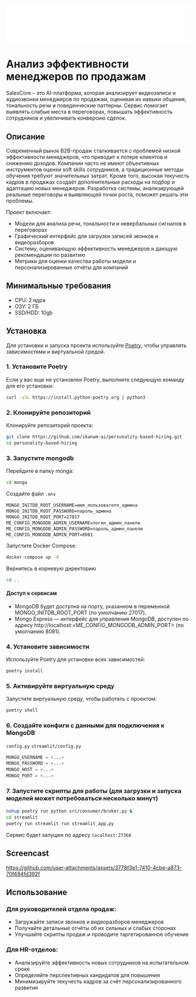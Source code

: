 <p align="center">
     <img src="extensions/views/logo.svg" alt="Логотип проекта" width="600" style="display: inline-block; vertical-align: middle; margin-right: 10px;"/><br/>
</p>


# Анализ эффективности менеджеров по продажам
SalesCore – это AI-платформа, которая анализирует видеозаписи и аудиозвонки менеджеров по продажам, оценивая их навыки общения, тональность речи и поведенческие паттерны. Сервис помогает выявлять слабые места в переговорах, повышать эффективность сотрудников и увеличивать конверсию сделок.

## Описание

Современный рынок B2B-продаж сталкивается с проблемой низкой эффективности менеджеров, что приводит к потере клиентов и снижению доходов. Компании часто не имеют объективных инструментов оценки soft skills сотрудников, а традиционные методы обучения требуют значительных затрат. Кроме того, высокая текучесть кадров в продажах создаёт дополнительные расходы на подбор и адаптацию новых менеджеров. Разработка системы, анализирующей реальные переговоры и выявляющей точки роста, поможет решать эти проблемы.

Проект включает:
- Модели для анализа речи, тональности и невербальных сигналов в переговорах
- Графический интерфейс для загрузки записей звонков и видеоразборов
- Систему, оценивающую эффективность менеджеров и дающую рекомендации по развитию
- Метрики для оценки качества работы модели и персонализированные отчёты для компаний


## Минимальные требования
- CPU: 2 ядра
- ОЗУ: 2 ГБ
- SSD/HDD: 10gb

## Установка

Для установки и запуска проекта используйте [Poetry](https://python-poetry.org/), чтобы управлять зависимостями и виртуальной средой.


### 1. Установите Poetry

Если у вас еще не установлен Poetry, выполните следующую команду для его установки:

```bash
curl -sSL https://install.python-poetry.org | python3 -
```

### 2. Клонируйте репозиторий

Клонируйте репозиторий проекта:

```bash
git clone https://github.com/ikanam-ai/personality-based-hiring.git
cd personality-based-hiring
```

### 3. Запустите mongodb

Перейдите в папку monga:

```bash
cd monga
```

Создайте файл `.env`

```
MONGO_INITDB_ROOT_USERNAME=имя_пользователя_админа
MONGO_INITDB_ROOT_PASSWORD=пароль_админа
MONGO_INITDB_ROOT_PORT=27017
ME_CONFIG_MONGODB_ADMIN_USERNAME=логин_админ_панели
ME_CONFIG_MONGODB_ADMIN_PASSWORD=пароль_админ_панели
ME_CONFIG_MONGODB_ADMIN_PORT=8081
```

Запустите Docker Compose:

```bash
docker-compose up -d
```

Вернитесь в корневую директорию

```bash
cd ..
```

#### Доступ к сервисам

- MongoDB будет доступна на порту, указанном в переменной MONGO_INITDB_ROOT_PORT (по умолчанию 27017).
- Mongo Express — интерфейс для управления MongoDB, доступен по адресу http://localhost:<ME_CONFIG_MONGODB_ADMIN_PORT> (по умолчанию 8081).


### 4. Установите зависимости

Используйте Poetry для установки всех зависимостей:

```bash
poetry install
```

### 5. Активируйте виртуальную среду

Запустите виртуальную среду, чтобы работать с проектом:

```bash
poetry shell
```

### 6. Создайте конфиги с данными для подключения к MongoDB
`config.py`
`streamlit/config.py`

```python
MONGO_USERNAME = <...>
MONGO_PASSWORD = <...>
MONGO_HOST = <...>
MONGO_PORT = <...>
```


### 7. Запустите скрипты для работы (для загрузки и запуска моделей может потребоваться несколько минут)

```bash
nohup poetry run python src/consumer/broker.py &
cd streamlit
poetry run streamlit run streamlit_app.py
```
Сервис будет запущен по адресу `localhost:27368`

## Screencast

https://github.com/user-attachments/assets/3778f3e1-7410-4cbe-a873-70f484fd392f








## Использование

### Для руководителей отдела продаж:
- Загружайте записи звонков и видеоразборов менеджеров
- Получайте детальные отчёты об их сильных и слабых сторонах
- Улучшайте скрипты продаж и проводите таргетированное обучение

### Для HR-отделов:
- Анализируйте эффективность новых сотрудников на испытательном сроке
- Определяйте перспективных кандидатов для повышения
- Минимизируйте текучесть кадров за счёт персонализированного развития
